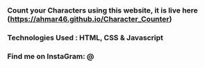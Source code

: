### Count your Characters using this website, it is live here (https://ahmar46.github.io/Character_Counter)

### Technologies Used : HTML, CSS & Javascript

### Find me on InstaGram: @
